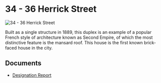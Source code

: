 # 34 - 36 Herrick Street

![34 - 36 Herrick Street](images/34-36-herrick-street.png)

Built as a single structure in 1889, this duplex is an example of a popular French style of architecture known as Second Empire, of which the most distinctive feature is the mansard roof. This house is the first known brick-faced house in the city.

## Documents

-   [Designation Report](documents/34-36-herrick-street-designation.pdf)
